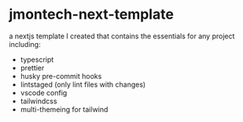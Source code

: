 # jmontech-next-template
a nextjs template I created that contains the essentials for any project including:
- typescript
- prettier
- husky pre-commit hooks
- lintstaged (only lint files with changes)
- vscode config
- tailwindcss
- multi-themeing for tailwind
